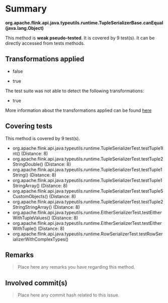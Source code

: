 # Summary
**org.apache.flink.api.java.typeutils.runtime.TupleSerializerBase.canEqual(java.lang.Object)**

This method is **weak pseudo-tested**.
It is covered by 9 test(s). It can be directly accessed from tests methods.


## Transformations applied

- false

- true


The test suite was not able to detect the following transformations:
 * true 


More information about the transformations applied can be found [here](https://github.com/STAMP-project/pitest-descartes)

## Covering tests
This method is covered by 9 test(s).
* org.apache.flink.api.java.typeutils.runtime.TupleSerializerTest.testTuple1Int() (Distance: 8)
* org.apache.flink.api.java.typeutils.runtime.TupleSerializerTest.testTuple2StringDouble() (Distance: 8)
* org.apache.flink.api.java.typeutils.runtime.TupleSerializerTest.testTuple1String() (Distance: 8)
* org.apache.flink.api.java.typeutils.runtime.TupleSerializerTest.testTuple1StringArray() (Distance: 8)
* org.apache.flink.api.java.typeutils.runtime.TupleSerializerTest.testTuple5CustomObjects() (Distance: 8)
* org.apache.flink.api.java.typeutils.runtime.TupleSerializerTest.testTuple2StringStringArray() (Distance: 8)
* org.apache.flink.api.java.typeutils.runtime.EitherSerializerTest.testEitherWithTupleValues() (Distance: 8)
* org.apache.flink.api.java.typeutils.runtime.EitherSerializerTest.testEitherWithTuple() (Distance: 8)
* org.apache.flink.api.java.typeutils.runtime.RowSerializerTest.testRowSerializerWithComplexTypes()


## Remarks
> Place here any remarks you have regarding this method.

## Involved commit(s)

> Place here any commit hash related to this issue.
